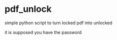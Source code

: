 # pdf_unlock
simple python script to turn locked pdf into unlocked

it is supposed you have the password
